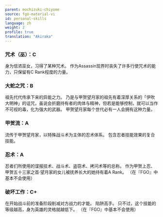 ```yaml
---
parent: mochizuki-chiyome
source: fgo-material-vi
id: personal-skills
language: zh
weight: 2
profile: true
translation: "Akiraka"
---
```


### 咒术（巫）：C

身为信浓巫女，习得了某种咒术。
作为Assassin现界时丧失了许多行使咒术的能力，只保留有C Rank程度的力量。

### 大蛇之咒：B

祖先代代传承下来的异能之力。
乃是与甲贺望月家的祖先有着深厚关系的「伊吹大明神」的诅咒，虽说会折磨持有者的肉体与精神，但若是能够控制，就可以当作不可视的毒，化为强大的武器。
甲贺望月家每个世代必有一人会拥有这种力量。

### 甲贺流：A

流传于甲贺望月家，以特殊战斗术为主体的忍术体系。
包含忍者技能效果的复合技能。

### 忍术：A

忍者们所使用的谍报技术、战斗术、盗窃术、拷问术等的总称。
作为甲贺上忍、甲贺五十三家之首·望月家的女儿被抚养长大的她持有着A Rank。
（在『FGO』中基本不会使用）

### 破坏工作：C+

在开始战斗前的准备阶段削减对方战力的才能。
陷阱高手。
只不过，这个技能的等级越高，身为英雄的灵格就越低下。
（在『FGO』中基本不会使用）
